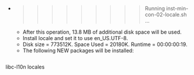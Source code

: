 * >>>>>>>>> Running inst-min-con-02-locale.sh ...
  * After this operation, 13.8 MB of additional disk space will be used.
  * Install locale and set it to use en_US.UTF-8.
  * Disk size = 773512K. Space Used = 20180K. Runtime = 00:00:00:19.
  * The following NEW packages will be installed:
  ```bash
libc-l10n locales
  ```
